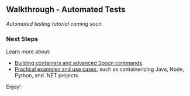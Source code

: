 ## Walkthrough - Automated Tests

*Automated testing tutorial coming soon.*

### Next Steps 

Learn more about:

- [Building containers and advanced Spoon commands](/docs/building).
- [Practical examples and use cases](/docs/reference/samples), such as containerizing Java, Node, Python, and .NET projects.


Enjoy!